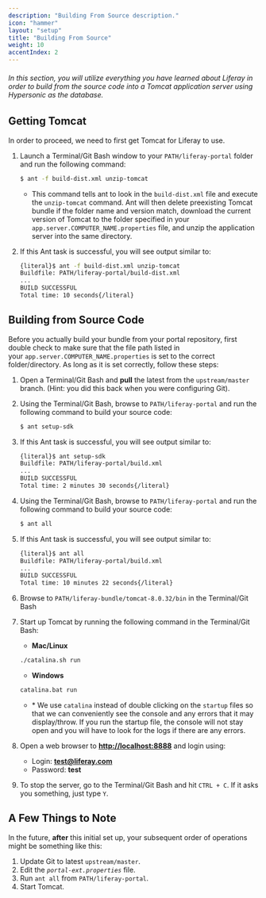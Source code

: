 ```yaml
---
description: "Building From Source description."
icon: "hammer"
layout: "setup"
title: "Building From Source"
weight: 10
accentIndex: 2
---
```


###### In this section, you will utilize everything you have learned about Liferay in order to build from the source code into a Tomcat application server using Hypersonic as the database.

<article id="gettingTomcat">

## Getting Tomcat

In order to proceed, we need to first get Tomcat for Liferay to use.

1. Launch a Terminal/Git Bash window to your `PATH/liferay-portal` folder and run the following command:

	```bash
	$ ant -f build-dist.xml unzip-tomcat
	```

	- This command tells ant to look in the `build-dist.xml` file and execute the `unzip-tomcat` command. Ant will then delete preexisting Tomcat bundle if the folder name and version match, download the current version of Tomcat to the folder specified in your `app.server.COMPUTER_NAME.properties` file, and unzip the application server into the same directory.

2. If this Ant task is successful, you will see output similar to:

	```bash
	{literal}$ ant -f build-dist.xml unzip-tomcat
	Buildfile: PATH/liferay-portal/build-dist.xml
	...
	BUILD SUCCESSFUL
	Total time: 10 seconds{/literal}
	```

</article>

<article id="buildingFromSource">

## Building from Source Code

Before you actually build your bundle from your portal repository, first double check to make sure that the file path listed in your `app.server.COMPUTER_NAME.properties` is set to the correct folder/directory. As long as it is set correctly, follow these steps:

1. Open a Terminal/Git Bash and **pull** the latest from the `upstream/master` branch. (Hint: you did this back when you were configuring Git).
2. Using the Terminal/Git Bash, browse to `PATH/liferay-portal` and run the following command to build your source code:

	```bash
	$ ant setup-sdk
	```

3. If this Ant task is successful, you will see output similar to:

	```bash
	{literal}$ ant setup-sdk
	Buildfile: PATH/liferay-portal/build.xml
	...
	BUILD SUCCESSFUL
	Total time: 2 minutes 30 seconds{/literal}
	```

4. Using the Terminal/Git Bash, browse to `PATH/liferay-portal` and run the following command to build your source code:

	```bash
	$ ant all
	```

5. If this Ant task is successful, you will see output similar to:

	```bash
	{literal}$ ant all
	Buildfile: PATH/liferay-portal/build.xml
	...
	BUILD SUCCESSFUL
	Total time: 10 minutes 22 seconds{/literal}
	```

6. Browse to `PATH/liferay-bundle/tomcat-8.0.32/bin` in the Terminal/Git Bash
7. Start up Tomcat by running the following command in the Terminal/Git Bash:

	- **Mac/Linux**

	```bash
	./catalina.sh run
	```

	- **Windows**

	```bat
	catalina.bat run
	```

	- \* We use `catalina` instead of double clicking on the `startup` files so that we can conveniently see the console and any errors that it may display/throw. If you run the startup file, the console will not stay open and you will have to look for the logs if there are any errors.

8. Open a web browser to **<http://localhost:8888>** and login using:

	- Login: **test@liferay.com**
	- Password: **test**

9. To stop the server, go to the Terminal/Git Bash and hit `CTRL + C`. If it asks you something, just type `Y`.

</article>

<article id="extraNotes">

## A Few Things to Note

In the future, **after** this initial set up, your subsequent order of operations might be something like this:

1. Update Git to latest `upstream/master`.
2. Edit the _`portal-ext.properties`_ file.
3. Run `ant all` from `PATH/liferay-portal`.
4. Start Tomcat.

</article>